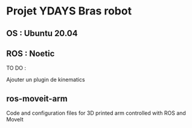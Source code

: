 # Projet YDAYS Bras robot

## OS : Ubuntu 20.04
## ROS : Noetic

TO DO :

Ajouter un plugin de kinematics

## ros-moveit-arm

Code and configuration files for 3D printed arm controlled with ROS and MoveIt

